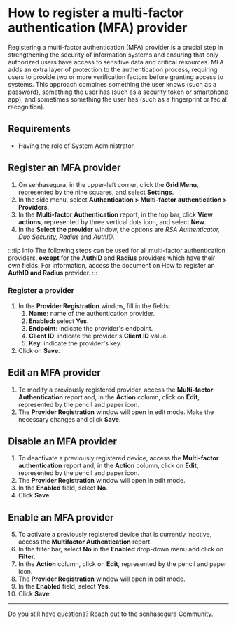 # How to register a multi-factor authentication (MFA) provider

Registering a multi-factor authentication (MFA) provider is a crucial step in strengthening the security of information systems and ensuring that only authorized users have access to sensitive data and critical resources. MFA adds an extra layer of protection to the authentication process, requiring users to provide two or more verification factors before granting access to systems. This approach combines something the user knows (such as a password), something the user has (such as a security token or smartphone app), and sometimes something the user has (such as a fingerprint or facial recognition).

## Requirements

* Having the role of System Administrator.

## Register an MFA provider

1. On senhasegura, in the upper-left corner, click the **Grid Menu**, represented by the nine squares, and select **Settings**.
2. In the side menu, select **Authentication \> Multi-factor authentication \> Providers**.
3. In the **Multi-factor Authentication** report, in the top bar, click **View actions**, represented by three vertical dots icon,  and select **New**.
4. In the **Select the provider** window, the options are *RSA Authenticator, Duo Security, Radius* and *AuthID*.

:::tip Info
The following steps can be used for all multi-factor authentication providers, **except** for the **AuthID** and **Radius** providers which have their own fields. For information, access the document on How to register an **AuthID and Radius** provider.
:::

### Register a provider

1. In the **Provider Registration** window, fill in the fields:
   1. **Name:** name of the authentication provider.
   2. **Enabled:** select **Yes.**
   3. **Endpoint**: indicate the provider's endpoint.
   4. **Client ID**: indicate the provider's **Client ID** value.
   5. **Key**: indicate the provider's key.
2. Click on **Save**.

## Edit an MFA provider

1. To modify a previously registered provider, access the **Multi-factor Authentication** report and, in the **Action** column, click on **Edit**, represented by the pencil and paper icon.
2. The **Provider Registration** window will open in edit mode. Make the necessary changes and click **Save**.

## Disable an MFA provider

1. To deactivate a previously registered device, access the **Multi-factor authentication** report and, in the **Action** column, click on **Edit**, represented by the pencil and paper icon.
2. The **Provider Registration** window will open in edit mode.
3. In the **Enabled** field, select **No**.
4. Click **Save**.

## Enable an MFA provider

5. To activate a previously registered device that is currently inactive, access the **Multifactor Authentication** report.
6. In the filter bar, select **No** in the **Enabled** drop-down menu and click on **Filter**.
7. In the **Action** column, click on **Edit**, represented by the pencil and paper icon.
8. The **Provider Registration** window will open in edit mode.
9. In the **Enabled** field, select **Yes**.
10. Click **Save**.

---

Do you still have questions? Reach out to the senhasegura Community.
